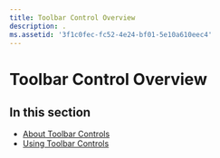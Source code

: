 ```yaml
---
title: Toolbar Control Overview
description: .
ms.assetid: '3f1c0fec-fc52-4e24-bf01-5e10a610eec4'
---
```


# Toolbar Control Overview

## In this section

-   [About Toolbar Controls](toolbar-controls-overview.md)
-   [Using Toolbar Controls](using-toolbar-controls.md)

 

 




